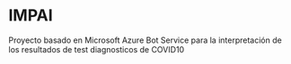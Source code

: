 # IMPAI
Proyecto basado en Microsoft Azure Bot Service para la interpretación de los resultados de test diagnosticos de COVID10
